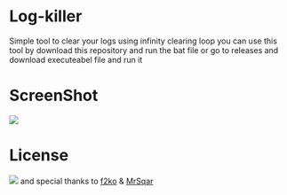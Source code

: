 # Log-killer
Simple tool to clear your logs using infinity clearing loop
you can use this tool by download this repository and run the bat file
or go to releases and download executeabel file and run it
# ScreenShot
<img src="https://github.com/Rizer0/Log-killer/blob/master/screenshot.png"/>

# License 
<img src="https://github.com/Rizer0/Log-killer/blob/master/license.png"/>
and special thanks to <a href="www.f2ko.de">f2ko</a> & <a href="github.com/mrSqar-Ye">MrSqar</a>
